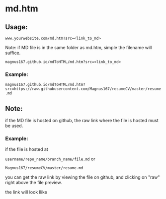 # md.htm

## Usage:

`www.yourwebsite.com/md.htm?src=<link_to_md>`

Note: if MD file is in the same folder as md.htm, simple the filename will suffice. 

`magnus167.github.io/mdToHTML/md.htm?src=<link_to_md>`

### Example:

`magnus167.github.io/mdToHTML/md.htm?src=https://raw.githubusercontent.com/Magnus167/resumeCV/master/resume.md`

## Note:

if the MD file is hosted on github, the raw link where the file is hosted must be used.

### Example:

if the file is hosted at 

`username/repo_name/branch_name/file.md` or

`Magnus167/resumeCV/master/resume.md`

 you can get the raw link by viewing the file on github, and clicking on "raw" right above the file preview.
 
 the link will look llike 

